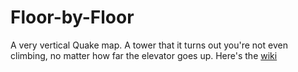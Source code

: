 # Floor-by-Floor
A very vertical Quake map. A tower that it turns out you're not even climbing, no matter how far the elevator goes up.
Here's the [wiki](https://github.com/LittleFiery1/Floor-by-Floor/wiki)
